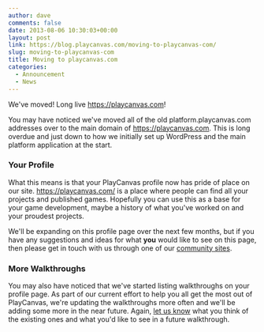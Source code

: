 ```yaml
---
author: dave
comments: false
date: 2013-08-06 10:30:03+00:00
layout: post
link: https://blog.playcanvas.com/moving-to-playcanvas-com/
slug: moving-to-playcanvas-com
title: Moving to playcanvas.com
categories:
  - Announcement
  - News
---
```


We've moved! Long live <https://playcanvas.com>!

You may have noticed we've moved all of the old platform.playcanvas.com addresses over to the main domain of <https://playcanvas.com>. This is long overdue and just down to how we initially set up WordPress and the main platform application at the start.

### Your Profile

What this means is that your PlayCanvas profile now has pride of place on our site. <https://playcanvas.com/> is a place where people can find all your projects and published games. Hopefully you can use this as a base for your game development, maybe a history of what you've worked on and your proudest projects.

We'll be expanding on this profile page over the next few months, but if you have any suggestions and ideas for what **you** would like to see on this page, then please get in touch with us through one of our [community sites](https://github.com/playcanvas/awesome-playcanvas#community).

### More Walkthroughs

You may also have noticed that we've started listing walkthroughs on your profile page. As part of our current effort to help you all get the most out of PlayCanvas, we're updating the walkthroughs more often and we'll be adding some more in the near future. Again, [let us know](hhttps://github.com/playcanvas/awesome-playcanvas#community) what you think of the existing ones and what you'd like to see in a future walkthrough.
